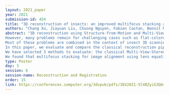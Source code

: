 ```yaml
---
layout: 2021_paper
year: 2021
submission-id: 454
title: "3D reconstruction of insects: an improved multifocus stacking and an evaluation of learning-based MVS approaches"
authors: "Chang Xu, Jiayuan Liu, Chuong Nguyen, Fabien Castan, Benoit Maujean and Simone Gasparini"
abstract: "3D reconstruction using Structure-from-Motion and Multi-View-Stereo has become a mature technology used in production in a wide range of fields.
However, many problems remain for challenging cases such as flat-colored surfaces, blur (due to motion or focus), non-Lambertian materials or problematic geometric structures such as thin structures.
Most of these problems are combined in the context of insect 3D scanning.
In this paper, we evaluate and compare the classical reconstruction pipeline with new deep learning based reconstructions for small and complex objects.
We have selected 3 methods to evaluate: the classical Multi-View-Stereo (MVS), the Neural Radiance Fields (NeRF) and the Neural Sparse Voxel Fields (NSVF).
We found that multifocus stacking for image alignment using lens equation provides the most accurate 3D reconstructed model. Using 3D calibration target for image alignment also significantly reduces the reconstruction error. Furthermore, uniform pose distribution when capturing images also leads to more accurate 3D reconstructed model. The accuracy of pose estimation, by structure from motion, and resulting 3D reconstructed model is greatly dependent on image resolution and the shape of the specimen. Lower image resolution significantly reduces the accuracy of MVS, but not as much for NeRF and NSVF. Flat geometry causes significant pose estimation errors than more ``round'' shapes. Finally, MVS fails to work with objects with reflection and transparency, while NeRF and NVSF successfully reconstruct such objects."
type: Poster
day: 3
session: 6
session-name: Reconstruction and Registration
order: 15
link: https://conferences.computer.org/3dvpub/pdfs/3DV2021-5lXBZyiG3QAsRBKXHIjqU8/268800b411/268800b411.pdf
---
```

